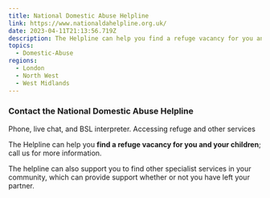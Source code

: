 ```yaml
---
title: National Domestic Abuse Helpline
link: https://www.nationaldahelpline.org.uk/
date: 2023-04-11T21:13:56.719Z
description: The Helpline can help you find a refuge vacancy for you and your children
topics:
  - Domestic-Abuse
regions:
  - London
  - North West
  - West Midlands
---
```

### Contact the National Domestic Abuse Helpline

P﻿hone, live chat, and BSL interpreter. Accessing refuge and other services

The Helpline can help you **find a refuge vacancy for you and your children**; call us for more information.

The helpline can also support you to find other specialist services in your community, which can provide support whether or not you have left your partner.